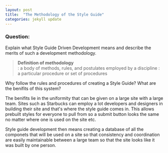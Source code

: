 ```yaml
---
layout: post
title:  "The Methodology of the Style Guide"
categories: jekyll update
---
```

### Question:
Explain what Style Guide Driven Development means and describe the merits of such a development methodology.

<blockquote>
<strong>Definition of methodology</strong><br>
    :  a body of methods, rules, and postulates employed by a discipline :  a particular procedure or set of procedures
</blockquote>

Why follow the rules and procedures of creating a Style Guide? What are the benifits of this system? 

The benifits lie in the uniformity that can be given on a large site with a large team. Sites such as Starbucks can employ a lot developers and designers in building their site and that's where the style guide comes in. This allows prebuilt styles for everyone to pull from so a submit button looks the same no matter where one is used on the site etc. 

Style guide development then means creating a database of all the componets that will be used on a site so that consistency and coordination are easily maintainable between a large team so that the site looks like it was built by one person.  